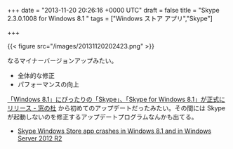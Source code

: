 
+++
date = "2013-11-20 20:26:16 +0000 UTC"
draft = false
title = "Skype 2.3.0.1008 for Windows 8.1 "
tags = ["Windows ストア アプリ","Skype"]

+++


{{< figure src="/images/20131120202423.png"  >}}

なるマイナーバージョンアップみたい。

<ul>
<li>全体的な修正</li>
<li>パフォーマンスの向上</li>
</ul><a href="http://www.forest.impress.co.jp/docs/news/20131023_620660.html">「Windows 8.1」にぴったりの「Skype」、「Skype for Windows 8.1」が正式にリリース - 窓の杜</a> から初めてのアップデートだったみたい。その間には Skype が起動しないのを修正するアップデートプログラムなんかも出てる。

<ul>
<li><a href="http://support.microsoft.com/kb/2902892">Skype Windows Store app crashes in Windows 8.1 and in Windows Server 2012 R2</a></li>
</ul>

